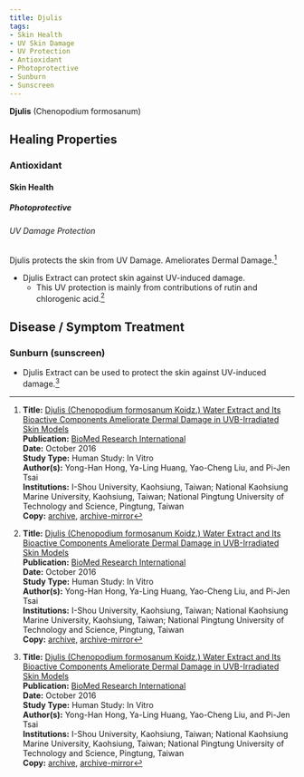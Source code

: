 ```yaml
---
title: Djulis
tags:
- Skin Health
- UV Skin Damage
- UV Protection
- Antioxidant
- Photoprotective
- Sunburn
- Sunscreen
---
```

**Djulis** (Chenopodium formosanum)

## Healing Properties

### Antioxidant

#### Skin Health

##### Photoprotective

###### UV Damage Protection

Djulis protects the skin from UV Damage. Ameliorates Dermal Damage.[^1]

- Djulis Extract can protect skin against UV-induced damage.
  - This UV protection is mainly from contributions of rutin and chlorogenic acid.[^1]

## Disease / Symptom Treatment

### Sunburn (sunscreen)

- Djulis Extract can be used to protect the skin against UV-induced damage.[^1]

[^1]: **Title:** [Djulis (Chenopodium formosanum Koidz.) Water Extract and Its Bioactive Components Ameliorate Dermal Damage in UVB-Irradiated Skin Models](http://dx.doi.org/10.1155/2016/7368797)<br>
**Publication:** [BioMed Research International]()<br>
**Date:** October 2016<br>
**Study Type:** Human Study: In Vitro<br>
**Author(s):** Yong-Han Hong, Ya-Ling Huang, Yao-Cheng Liu, and Pi-Jen Tsai<br>
**Institutions:** I-Shou University, Kaohsiung, Taiwan; National Kaohsiung Marine University, Kaohsiung, Taiwan; National Pingtung University of Technology and Science, Pingtung, Taiwan<br>
**Copy:** [archive](https://ipfs.io/ipfs/QmVsZeXbJhLptyAemftENsYQnaWeG8QqePovQk9CJgsMux), [archive-mirror](https://cloudflare-ipfs.com/ipfs/QmVsZeXbJhLptyAemftENsYQnaWeG8QqePovQk9CJgsMux)

[^2]: **Title:** []()<br>
**Publication:** []()<br>
**Date:** <br>
**Study Type:** Animal Study, Commentary, Human Study: In Vitro - In Vivo - In Silico, Human: Case Report, Meta Analysis, Review<br>
**Author(s):** <br>
**Institutions:** <br>
**Copy:** [archive](https://ipfs.io/ipfs/), [archive-mirror](https://cloudflare-ipfs.com/ipfs/)

[^3]: **Title:** []()<br>
**Publication:** []()<br>
**Date:** <br>
**Study Type:** Animal Study, Commentary, Human Study: In Vitro - In Vivo - In Silico, Human: Case Report, Meta Analysis, Review<br>
**Author(s):** <br>
**Institutions:** <br>
**Copy:** [archive](https://ipfs.io/ipfs/), [archive-mirror](https://cloudflare-ipfs.com/ipfs/)